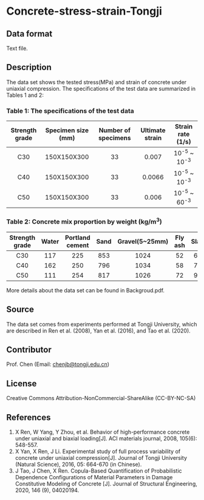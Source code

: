 # Concrete-stress-strain-Tongji

## Data format
Text file.

## Description
The data set shows the tested stress(MPa) and strain of concrete under uniaxial compression. The specifications of the test data are summarized in Tables 1 and 2:
### Table 1: The specifications of the test data
|Strength grade|Specimen size (mm)|Number of specimens|Ultimate strain|Strain rate (1/s)|
|:--------------:|:------------------:|:-------------------:|:---------------:|:-----------------:|
|     C30      |   150X150X300    |        33         |     0.007     |  10<sup>-5</sup> ~ 10<sup>-3</sup>  |
|     C40      |   150X150X300    |        33         |     0.0066    |  10<sup>-5</sup> ~ 10<sup>-3</sup>  |
|     C50      |   150X150X300    |        33         |     0.006     |  10<sup>-5</sup> ~ 60<sup>-3</sup>  |

### Table 2: Concrete mix proportion by weight (kg/m<sup>3</sup>)
|Strength grade|Water|Portland cement| Sand |Gravel(5~25mm)|Fly ash|Slag|Superplasticizer|
|:--------------:|:-----:|:---------------:|:------:|:--------------:|:-------:|:----:|:----------------:|
|     C30      | 117 |      225      |  853 |     1024     |  52   | 69 |       4.5      |
|     C40      | 162 |      250      |  796 |     1034     |  58   | 77 |       3.47     |
|     C50      | 111 |      254      |  817 |     1026     |  72   | 97 |       4.23     |

More details about the data set can be found in Backgroud.pdf.

## Source
The data set comes from experiments performed at Tongji University, which are described in Ren et al. (2008), Yan et al. (2016), and Tao et al. (2020).

## Contributor
Prof. Chen (Email: chenjb@tongji.edu.cn)

## License
Creative Commons Attribution-NonCommercial-ShareAlike (CC-BY-NC-SA)

## References
1. X Ren, W Yang, Y Zhou, et al. Behavior of high-performance concrete under uniaxial and biaxial loading[J]. ACI materials journal, 2008, 105(6): 548-557.
2. X Yan, X Ren, J Li. Experimental study of full process variability of concrete under uniaxial compression[J]. Journal of Tongji University (Natural Science), 2016, 05: 664-670 (in Chinese).
3. J Tao, J Chen, X Ren. Copula-Based Quantification of Probabilistic Dependence Configurations of Material Parameters in Damage Constitutive Modeling of Concrete [J]. Journal of Structural Engineering, 2020, 146 (9), 04020194.
